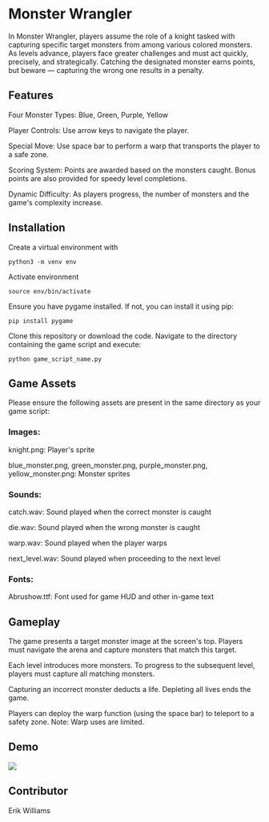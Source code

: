 # Monster Wrangler

In Monster Wrangler, players assume the role of a knight tasked with capturing specific target monsters from among various colored monsters. As levels advance, players face greater challenges and must act quickly, precisely, and strategically. Catching the designated monster earns points, but beware — capturing the wrong one results in a penalty.

## Features

Four Monster Types: Blue, Green, Purple, Yellow

Player Controls: Use arrow keys to navigate the player.

Special Move: Use space bar to perform a warp that transports the player to a safe zone.

Scoring System: Points are awarded based on the monsters caught. Bonus points are also provided for speedy level completions.

Dynamic Difficulty: As players progress, the number of monsters and the game's complexity increase.

## Installation

Create a virtual environment with

```
python3 -m venv env
```

Activate environment

```
source env/bin/activate
```

Ensure you have pygame installed. If not, you can install it using pip:

```
pip install pygame
```

Clone this repository or download the code.
Navigate to the directory containing the game script and execute:

```
python game_script_name.py
```

## Game Assets

Please ensure the following assets are present in the same directory as your game script:

### Images:

knight.png: Player's sprite

blue_monster.png, green_monster.png, purple_monster.png, yellow_monster.png: Monster sprites

### Sounds:

catch.wav: Sound played when the correct monster is caught

die.wav: Sound played when the wrong monster is caught

warp.wav: Sound played when the player warps

next_level.wav: Sound played when proceeding to the next level

### Fonts:

Abrushow.ttf: Font used for game HUD and other in-game text

## Gameplay

The game presents a target monster image at the screen's top. Players must navigate the arena and capture monsters that match this target.

Each level introduces more monsters. To progress to the subsequent level, players must capture all matching monsters.

Capturing an incorrect monster deducts a life. Depleting all lives ends the game.

Players can deploy the warp function (using the space bar) to teleport to a safety zone. Note: Warp uses are limited.

## Demo

![](./videogame/images/demo.gif)

## Contributor

Erik Williams
